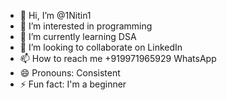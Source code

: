 - 👋 Hi, I’m @1Nitin1
- 👀 I’m interested in programming 
- 🌱 I’m currently learning DSA
- 💞️ I’m looking to collaborate on LinkedIn 
- 📫 How to reach me +919971965929 WhatsApp 
- 😄 Pronouns: Consistent 
- ⚡ Fun fact: I'm a beginner 

<!---
1Nitin1/1Nitin1 is a ✨ special ✨ repository because its `README.md` (this file) appears on your GitHub profile.
You can click the Preview link to take a look at your changes.
--->
